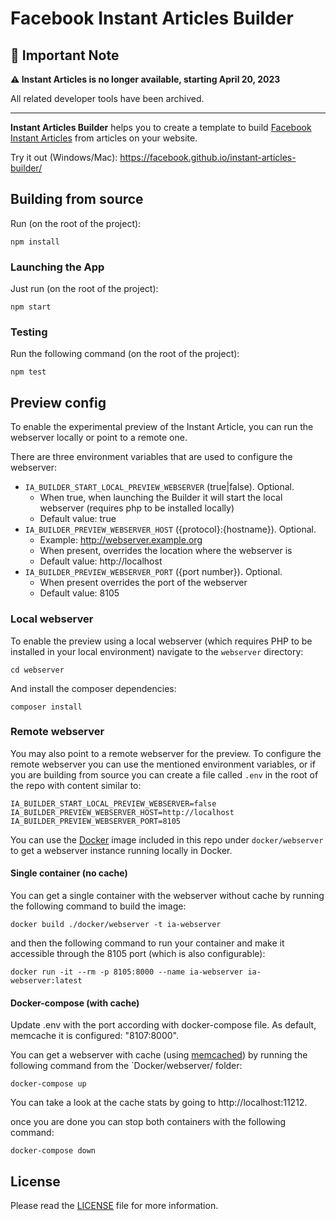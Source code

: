 # Facebook Instant Articles Builder

## 🚨 Important Note

**⚠️ Instant Articles is no longer available, starting April 20, 2023**

All related developer tools have been archived.

---

**Instant Articles Builder** helps you to create a template to build [Facebook Instant Articles](https://instantarticles.fb.com/) from articles on your website.

Try it out (Windows/Mac): https://facebook.github.io/instant-articles-builder/

## Building from source

Run (on the root of the project):

```
npm install
```

### Launching the App

Just run (on the root of the project):

```
npm start
```

### Testing

Run the following command (on the root of the project):

```
npm test
```

## Preview config

To enable the experimental preview of the Instant Article, you can run the webserver locally or point to a remote one.

There are three environment variables that are used to configure the webserver:

- `IA_BUILDER_START_LOCAL_PREVIEW_WEBSERVER` (true|false). Optional.
  - When true, when launching the Builder it will start the local webserver (requires php to be installed locally)
  - Default value: true
- `IA_BUILDER_PREVIEW_WEBSERVER_HOST` ({protocol}:{hostname}). Optional.
  - Example: http://webserver.example.org
  - When present, overrides the location where the webserver is
  - Default value: http://localhost
- `IA_BUILDER_PREVIEW_WEBSERVER_PORT` ({port number}). Optional.
  - When present overrides the port of the webserver
  - Default value: 8105

### Local webserver

To enable the preview using a local webserver (which requires PHP to be installed in your local environment) navigate to the `webserver` directory:

```
cd webserver
```

And install the composer dependencies:

```
composer install
```

### Remote webserver

You may also point to a remote webserver for the preview. To configure the remote webserver you can use the mentioned environment variables, or if you are building from source you can create a file called `.env` in the root of the repo with content similar to:

```
IA_BUILDER_START_LOCAL_PREVIEW_WEBSERVER=false
IA_BUILDER_PREVIEW_WEBSERVER_HOST=http://localhost
IA_BUILDER_PREVIEW_WEBSERVER_PORT=8105
```

You can use the [Docker](https://www.docker.com/) image included in this repo under `docker/webserver` to get a webserver instance running locally in Docker.

#### Single container (no cache)

You can get a single container with the webserver without cache by running the following command to build the image:

```
docker build ./docker/webserver -t ia-webserver
```

and then the following command to run your container and make it accessible through the 8105 port (which is also configurable):

```
docker run -it --rm -p 8105:8000 --name ia-webserver ia-webserver:latest
```

#### Docker-compose (with cache)

Update .env with the port according with docker-compose file. As default, memcache it is configured: "8107:8000".

You can get a webserver with cache (using [memcached](https://memcached.org/)) by running the following command from the `Docker/webserver/ folder:

```
docker-compose up
```

You can take a look at the cache stats by going to http://localhost:11212.

once you are done you can stop both containers with the following command:

```
docker-compose down
```

## License
Please read the [LICENSE](https://github.com/facebook/instant-articles-builder/blob/master/LICENSE) file for more information.
